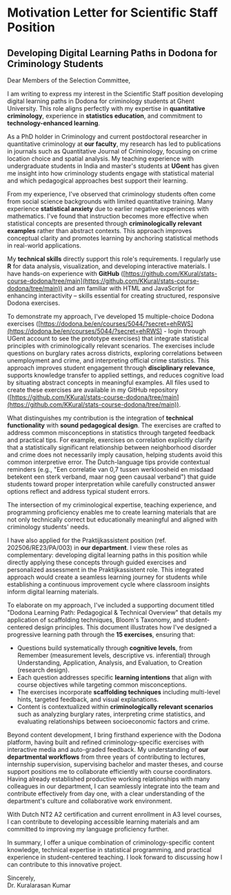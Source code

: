 # Motivation Letter for Scientific Staff Position
## Developing Digital Learning Paths in Dodona for Criminology Students

Dear Members of the Selection Committee,

I am writing to express my interest in the Scientific Staff position developing digital learning paths in Dodona for criminology students at Ghent University. This role aligns perfectly with my expertise in **quantitative criminology**, experience in **statistics education**, and commitment to **technology-enhanced learning**.

As a PhD holder in Criminology and current postdoctoral researcher in quantitative criminology at **our faculty**, my research has led to publications in journals such as Quantitative Journal of Criminology, focusing on crime location choice and spatial analysis. My teaching experience with undergraduate students in India and master's students at **UGent** has given me insight into how criminology students engage with statistical material and which pedagogical approaches best support their learning.

From my experience, I've observed that criminology students often come from social science backgrounds with limited quantitative training. Many experience **statistical anxiety** due to earlier negative experiences with mathematics. I've found that instruction becomes more effective when statistical concepts are presented through **criminologically relevant examples** rather than abstract contexts. This approach improves conceptual clarity and promotes learning by anchoring statistical methods in real-world applications.

My **technical skills** directly support this role's requirements. I regularly use **R** for data analysis, visualization, and developing interactive materials. I have hands-on experience with **GitHub** ([https://github.com/KKural/stats-course-dodona/tree/main](https://github.com/KKural/stats-course-dodona/tree/main)) and am familiar with HTML and JavaScript for enhancing interactivity – skills essential for creating structured, responsive Dodona exercises.

To demonstrate my approach, I've developed 15 multiple-choice Dodona exercises ([https://dodona.be/en/courses/5044/?secret=ehRWS](https://dodona.be/en/courses/5044/?secret=ehRWS) - login through UGent account to see the prototype exercises) that integrate statistical principles with criminologically relevant scenarios. The exercises include questions on burglary rates across districts, exploring correlations between unemployment and crime, and interpreting official crime statistics. This approach improves student engagement through **disciplinary relevance**, supports knowledge transfer to applied settings, and reduces cognitive load by situating abstract concepts in meaningful examples. All files used to create these exercises are available in my GitHub repository ([https://github.com/KKural/stats-course-dodona/tree/main](https://github.com/KKural/stats-course-dodona/tree/main)).

What distinguishes my contribution is the integration of **technical functionality** with **sound pedagogical design**. The exercises are crafted to address common misconceptions in statistics through targeted feedback and practical tips. For example, exercises on correlation explicitly clarify that a statistically significant relationship between neighborhood disorder and crime does not necessarily imply causation, helping students avoid this common interpretive error. The Dutch-language tips provide contextual reminders (e.g., "Een correlatie van 0,7 tussen werkloosheid en misdaad betekent een sterk verband, maar nog geen causaal verband") that guide students toward proper interpretation while carefully constructed answer options reflect and address typical student errors.

The intersection of my criminological expertise, teaching experience, and programming proficiency enables me to create learning materials that are not only technically correct but educationally meaningful and aligned with criminology students' needs.

I have also applied for the Praktijkassistent position (ref. 202506/RE23/PA/003) in **our department**. I view these roles as complementary: developing digital learning paths in this position while directly applying these concepts through guided exercises and personalized assessment in the Praktijkassistent role. This integrated approach would create a seamless learning journey for students while establishing a continuous improvement cycle where classroom insights inform digital learning materials.

To elaborate on my approach, I've included a supporting document titled "Dodona Learning Path: Pedagogical & Technical Overview" that details my application of scaffolding techniques, Bloom's Taxonomy, and student-centered design principles. This document illustrates how I've designed a progressive learning path through the **15 exercises**, ensuring that:

- Questions build systematically through **cognitive levels**, from Remember (measurement levels, descriptive vs. inferential) through Understanding, Application, Analysis, and Evaluation, to Creation (research design).
- Each question addresses specific **learning intentions** that align with course objectives while targeting common misconceptions.
- The exercises incorporate **scaffolding techniques** including multi-level hints, targeted feedback, and visual explanations.
- Content is contextualized within **criminologically relevant scenarios** such as analyzing burglary rates, interpreting crime statistics, and evaluating relationships between socioeconomic factors and crime.

Beyond content development, I bring firsthand experience with the Dodona platform, having built and refined criminology-specific exercises with interactive media and auto-graded feedback. My understanding of **our departmental workflows** from three years of contributing to lectures, internship supervision, supervising bachelor and master theses, and course support positions me to collaborate efficiently with course coordinators. Having already established productive working relationships with many colleagues in our department, I can seamlessly integrate into the team and contribute effectively from day one, with a clear understanding of the department's culture and collaborative work environment.

With Dutch NT2 A2 certification and current enrollment in A3 level courses, I can contribute to developing accessible learning materials and am committed to improving my language proficiency further.

In summary, I offer a unique combination of criminology-specific content knowledge, technical expertise in statistical programming, and practical experience in student-centered teaching. I look forward to discussing how I can contribute to this innovative project.

Sincerely,  
Dr. Kuralarasan Kumar